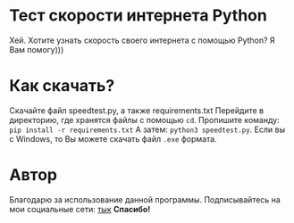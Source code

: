 # Тест скорости интернета Python
Хей. Хотите узнать скорость своего интернета с помощью Python?
Я Вам помогу)))
# Как скачать?
Скачайте файл speedtest.py, а также requirements.txt
Перейдите в директорию, где хранятся файлы с помощью `cd`.
Пропишите команду: `pip install -r requirements.txt`
А затем: `python3 speedtest.py`.
Если вы с Windows, то Вы можете скачать файл `.exe` формата.
# Автор
Благодарю за использование данной программы.
Подписывайтесь на мои социальные сети: [тык](https://taplink.cc/florestone4185)
**Спасибо!**
